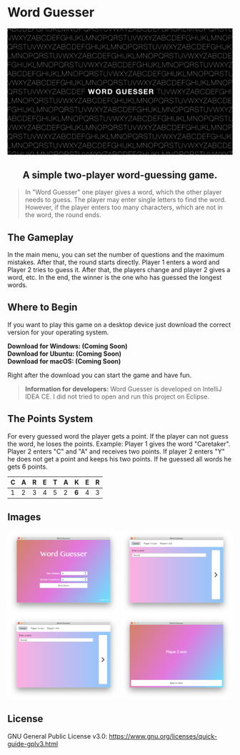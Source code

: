# Word Guesser
![imagename](README_IMGS/previewImage1.png)

<h2 align="center">
    A simple two-player word-guessing game.
</h2>

>In "Word Guesser" one player gives a word, which the other player needs to guess. The player may enter single letters to find the word. However, if the player enters too many characters, which are not in the word, the round ends.

## The Gameplay
In the main menu, you can set the number of questions and the maximum mistakes. After that, the round starts directly. Player 1 enters a word and Player 2 tries to guess it. After that, the players change and player 2 gives a word, etc. In the end, the winner is the one who has guessed the longest words.

## Where to Begin
If you want to play this game on a desktop device just download the correct version for your operating system.

**Download for Windows: (Coming Soon)** <br>
**Download for Ubuntu: (Coming Soon)** <br>
**Download for macOS: (Coming Soon)**

Right after the download you can start the game and have fun.

>**Information for developers:** Word Guesser is developed on IntelliJ IDEA CE. I did not tried to open and run this project on Eclipse.

## The Points System
For every guessed word the player gets a point. If the player can not guess the word, he loses the points. Example:
Player 1 gives the word "Caretaker". Player 2 enters "C" and "A" and receives two points. If player 2 enters "Y" he does not get a point and keeps his two points. If he guessed all words he gets 6 points.

|C|A|R|E|T|A|    K   |E|R|
|-|-|-|-|-|-|--------|-|-|
|1|2|3|4|5|2|<b>6</b>|4|3|

## Images
<p align="center">
  <img src="README_IMGS/previewImage2.png" width="49.5%" />
  <img src="README_IMGS/previewImage3.png" width="49.5%" /> 
  <img src="README_IMGS/previewImage3.png" width="49.5%" />
  <img src="README_IMGS/previewImage5.png" width="49.5%" />
</p>

## License
GNU General Public License v3.0: https://www.gnu.org/licenses/quick-guide-gplv3.html